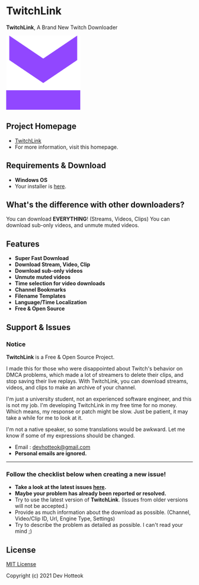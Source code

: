 # TwitchLink

**TwitchLink**, A Brand New Twitch Downloader

<img src="./resources/img/logo.png" width="200px">

## Project Homepage
- [TwitchLink](https://twitchlink.github.io)
- For more information, visit this homepage.


## Requirements & Download

- **Windows OS**
- Your installer is [here](https://github.com/devhotteok/TwitchLink/releases).


## What's the difference with other downloaders?

You can download **EVERYTHING**! (Streams, Videos, Clips)
You can download sub-only videos, and unmute muted videos.


## Features

- **Super Fast Download**
- **Download Stream, Video, Clip**
- **Download sub-only videos**
- **Unmute muted videos**
- **Time selection for video downloads**
- **Channel Bookmarks**
- **Filename Templates**
- **Language/Time Localization**
- **Free & Open Source**


## Support & Issues

### Notice

**TwitchLink** is a Free & Open Source Project.

I made this for those who were disappointed about Twitch's behavior on DMCA problems, which made a lot of streamers to delete their clips, and stop saving their live replays.
With TwitchLink, you can download streams, videos, and clips to make an archive of your channel.

I'm just a university student, not an experienced software engineer, and this is not my job.
I'm developing TwitchLink in my free time for no money.
Which means, my response or patch might be slow.
Just be patient, it may take a while for me to look at it.

I'm not a native speaker, so some translations would be awkward.
Let me know if some of my expressions should be changed.

- Email : devhotteok@gmail.com
- **Personal emails are ignored.**

***

### Follow the checklist below when creating a new issue!

- **Take a look at the latest issues [here](https://github.com/devhotteok/TwitchLink/issues).**
- **Maybe your problem has already been reported or resolved.**
- Try to use the latest version of **TwitchLink**. (Issues from older versions will not be accepted.)
- Provide as much information about the download as possible. (Channel, Video/Clip ID, Url, Engine Type, Settings)
- Try to describe the problem as detailed as possible. I can't read your mind ;)


## License

[MIT License](https://github.com/devhotteok/TwitchLink/blob/main/LICENSE)

Copyright (c) 2021 Dev Hotteok